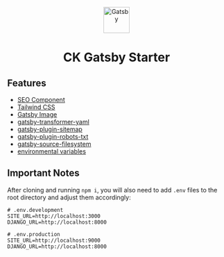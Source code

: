 <div style='text-align: center;'>
    <p><a href="https://www.gatsbyjs.com"><img alt="Gatsby" src="https://www.gatsbyjs.com/Gatsby-Monogram.svg" width="60" /></a></p>
    <h1>CK Gatsby Starter</h1>
</div>

## Features

* [SEO Component](https://www.gatsbyjs.com/tutorial/seo-and-social-sharing-cards-tutorial/)
* [Tailwind CSS](https://tailwindcss.com/docs/guides/gatsby)
* [Gatsby Image](https://www.gatsbyjs.com/tutorial/gatsby-image-tutorial/#querying-for-multiple-images-from-yaml-data)
* [gatsby-transformer-yaml](https://www.gatsbyjs.com/plugins/gatsby-transformer-yaml)
* [gatsby-plugin-sitemap](https://www.gatsbyjs.com/plugins/gatsby-plugin-sitemap)
* [gatsby-plugin-robots-txt](https://www.gatsbyjs.com/plugins/gatsby-plugin-robots-txt)
* [gatsby-source-filesystem](https://www.gatsbyjs.com/plugins/gatsby-source-filesystem)
* [environmental variables](https://www.gatsbyjs.com/docs/how-to/local-development/environment-variables/)

## Important Notes

After cloning and running `npm i`, you will also need to add `.env` files to the root directory and adjust them accordingly:

```
# .env.development
SITE_URL=http://localhost:3000
DJANGO_URL=http://localhost:8000
```

```
# .env.production
SITE_URL=http://localhost:9000
DJANGO_URL=http://localhost:8000
```
